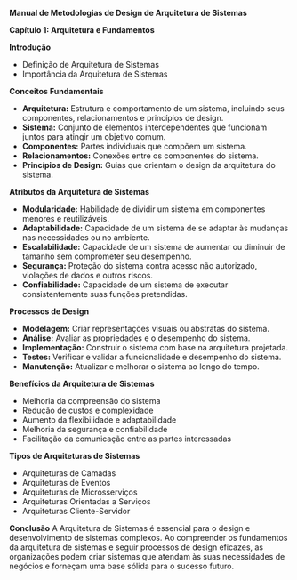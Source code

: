 **Manual de Metodologias de Design de Arquitetura de Sistemas**

**Capítulo 1: Arquitetura e Fundamentos**

**Introdução**
* Definição de Arquitetura de Sistemas
* Importância da Arquitetura de Sistemas

**Conceitos Fundamentais**

* **Arquitetura:** Estrutura e comportamento de um sistema, incluindo seus componentes, relacionamentos e princípios de design.
* **Sistema:** Conjunto de elementos interdependentes que funcionam juntos para atingir um objetivo comum.
* **Componentes:** Partes individuais que compõem um sistema.
* **Relacionamentos:** Conexões entre os componentes do sistema.
* **Princípios de Design:** Guias que orientam o design da arquitetura do sistema.

**Atributos da Arquitetura de Sistemas**

* **Modularidade:** Habilidade de dividir um sistema em componentes menores e reutilizáveis.
* **Adaptabilidade:** Capacidade de um sistema de se adaptar às mudanças nas necessidades ou no ambiente.
* **Escalabilidade:** Capacidade de um sistema de aumentar ou diminuir de tamanho sem comprometer seu desempenho.
* **Segurança:** Proteção do sistema contra acesso não autorizado, violações de dados e outros riscos.
* **Confiabilidade:** Capacidade de um sistema de executar consistentemente suas funções pretendidas.

**Processos de Design**

* **Modelagem:** Criar representações visuais ou abstratas do sistema.
* **Análise:** Avaliar as propriedades e o desempenho do sistema.
* **Implementação:** Construir o sistema com base na arquitetura projetada.
* **Testes:** Verificar e validar a funcionalidade e desempenho do sistema.
* **Manutenção:** Atualizar e melhorar o sistema ao longo do tempo.

**Benefícios da Arquitetura de Sistemas**

* Melhoria da compreensão do sistema
* Redução de custos e complexidade
* Aumento da flexibilidade e adaptabilidade
* Melhoria da segurança e confiabilidade
* Facilitação da comunicação entre as partes interessadas

**Tipos de Arquiteturas de Sistemas**

* Arquiteturas de Camadas
* Arquiteturas de Eventos
* Arquiteturas de Microsserviços
* Arquiteturas Orientadas a Serviços
* Arquiteturas Cliente-Servidor

**Conclusão**
A Arquitetura de Sistemas é essencial para o design e desenvolvimento de sistemas complexos. Ao compreender os fundamentos da arquitetura de sistemas e seguir processos de design eficazes, as organizações podem criar sistemas que atendam às suas necessidades de negócios e forneçam uma base sólida para o sucesso futuro.